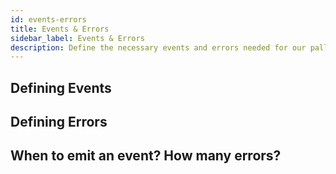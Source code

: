 ```yaml
---
id: events-errors
title: Events & Errors
sidebar_label: Events & Errors
description: Define the necessary events and errors needed for our pallet
---
```


## Defining Events

## Defining Errors

## When to emit an event? How many errors?